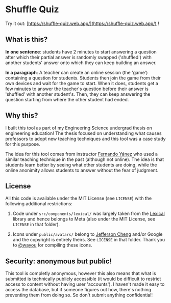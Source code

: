 # Shuffle Quiz

Try it out: [https://shuffle-quiz.web.app/](https://shuffle-quiz.web.app/) !

## What is this?

**In one sentence**: students have 2 minutes to start answering a question after which their partial answer is randomly swapped ('shuffled') with another students' answer onto which they can keep building an answer.

**In a paragraph**: A teacher can create an online session (the 'game') containing a question for students. Students then join the game from their own devices and wait for the game to start. When it does, students get a few minutes to answer the teacher's question before their answer is 'shuffled' with another student's. Then, they can keep answering the question starting from where the other student had ended.

## Why this?

I built this tool as part of my Engineering Science undergrad thesis on engineering education! The thesis focused on understanding what causes professors to adopt new teaching techniques and this tool was a case study for this purpose.

The idea for this tool comes from instructor [Fernando Yánez](https://www.cs.toronto.edu/~fyanez/) who used a similar teaching technique in the past (although not online). The idea is that students learn better by seeing what other students are doing, while the online anonimity allows students to answer without the fear of judgment.

## License

All this code is available under the MIT License (see `LICENSE`) with the following additional restrictions:

1. Code under `src/components/lexical/` was largely taken from the [Lexical](lexical.dev/) library and hence belongs to Meta (also under the MIT License, see `LICENSE` in that folder).

2. Icons under `public/avatars/` belong to [Jefferson Cheng](https://jeffersoncheng.com/Anonymous-Animals) and/or Google and the copyright is entirely theirs. See `LICENSE` in that folder. Thank you to [@wayou](https://github.com/wayou/anonymous-animals/tree/master) for compiling these icons.

## Security: anonymous but public!

This tool is completly anonymous, however this also means that what is submitted is technically publicly accessible (it would be difficult to restrict access to content without having user 'accounts'). I haven't made it easy to access the database, but if someone figures out how, there's nothing preventing them from doing so. So don't submit anything confidential!